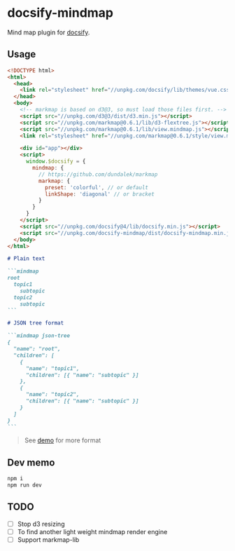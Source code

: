 # docsify-mindmap

Mind map plugin for [docsify](https://github.com/docsifyjs/docsify).

## Usage

```html
<!DOCTYPE html>
<html>
  <head>
    <link rel="stylesheet" href="//unpkg.com/docsify/lib/themes/vue.css">
  </head>
  <body>
    <!-- markmap is based on d3@3, so must load those files first. -->
    <script src="//unpkg.com/d3@3/dist/d3.min.js"></script>
    <script src="//unpkg.com/markmap@0.6.1/lib/d3-flextree.js"></script>
    <script src="//unpkg.com/markmap@0.6.1/lib/view.mindmap.js"></script>
    <link rel="stylesheet" href="//unpkg.com/markmap@0.6.1/style/view.mindmap.css">

    <div id="app"></div>
    <script>
      window.$docsify = {
        mindmap: {
          // https://github.com/dundalek/markmap
          markmap: {
            preset: 'colorful', // or default
            linkShape: 'diagonal' // or bracket
          }
        }
      }
    </script>
    <script src="//unpkg.com/docsify@4/lib/docsify.min.js"></script>
    <script src="//unpkg.com/docsify-mindmap/dist/docsify-mindmap.min.js"></script>
  </body>
</html>
```

````md
# Plain text

```mindmap
root
  topic1
    subtopic
  topic2
    subtopic
```
````

````md
# JSON tree format

```mindmap json-tree
{
  "name": "root",
  "children": [
    {
      "name": "topic1",
      "children": [{ "name": "subtopic" }]
    },
    {
      "name": "topic2",
      "children": [{ "name": "subtopic" }]
    }
  ]
}
```
````

> See [demo](http://up9cloud.github.io/docsify-mindmap) for more format

## Dev memo

```bash
npm i
npm run dev
```

## TODO

- [ ] Stop d3 resizing
- [ ] To find another light weight mindmap render engine
- [ ] Support markmap-lib
